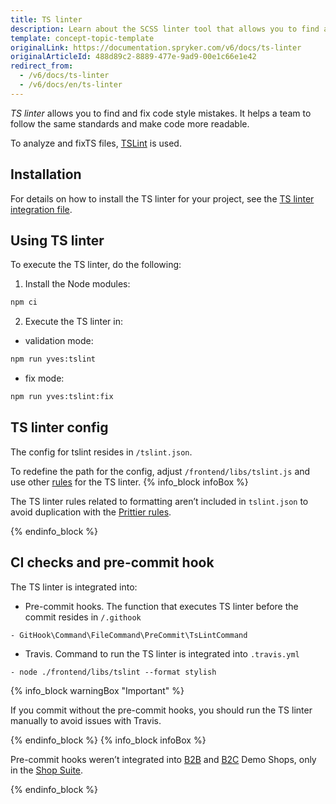 ```yaml
---
title: TS linter
description: Learn about the SCSS linter tool that allows you to find and fix mistakes in the code style.
template: concept-topic-template
originalLink: https://documentation.spryker.com/v6/docs/ts-linter
originalArticleId: 488d89c2-8889-477e-9ad9-00e1c66e1e42
redirect_from:
  - /v6/docs/ts-linter
  - /v6/docs/en/ts-linter
---
```


*TS linter* allows you to find and fix code style mistakes. It helps a team to follow the same standards and make code more readable.

 To analyze and fixTS files, [TSLint](https://palantir.github.io/tslint/) is used.
 
##  Installation
For details on how to install the TS linter for your project, see the [TS linter integration file](/docs/scos/dev/migration-and-integration/202009.0/development-tools/ts-linter-integration-guide.html).
 
##  Using TS linter

To execute the TS linter, do the following:

1. Install the Node modules:
```Bash
npm ci
```
2. Execute the TS linter in:
* validation mode:
```Bash
npm run yves:tslint
```
* fix mode:
```Bash
npm run yves:tslint:fix
```
## TS linter config

The config for tslint resides in `/tslint.json`.

To redefine the path for the config, adjust `/frontend/libs/tslint.js` and use other [rules](https://palantir.github.io/tslint/rules/) for the TS linter.
{% info_block infoBox %}

The TS linter rules related to formatting aren’t included in `tslint.json` to avoid duplication with the [Prittier rules](https://www.npmjs.com/package/@spryker/frontend-config.prettier).

{% endinfo_block %}

## CI checks and pre-commit hook

The TS linter is integrated into:

* Pre-commit hooks.
 The function that executes TS linter before the commit resides in `/.githook`
 ```
- GitHook\Command\FileCommand\PreCommit\TsLintCommand
```
* Travis.
Command to run the TS linter is integrated into `.travis.yml`

```
- node ./frontend/libs/tslint --format stylish
```

{% info_block warningBox "Important" %}

If you commit without the pre-commit hooks, you should run the TS linter manually to avoid issues with Travis.

{% endinfo_block %}
{% info_block infoBox %}

Pre-commit hooks weren’t integrated into [B2B](https://github.com/spryker-shop/b2b-demo-shop) and [B2C](https://github.com/spryker-shop/b2c-demo-shop) Demo Shops, only in the [Shop Suite](https://github.com/spryker-shop/suite).

{% endinfo_block %}

